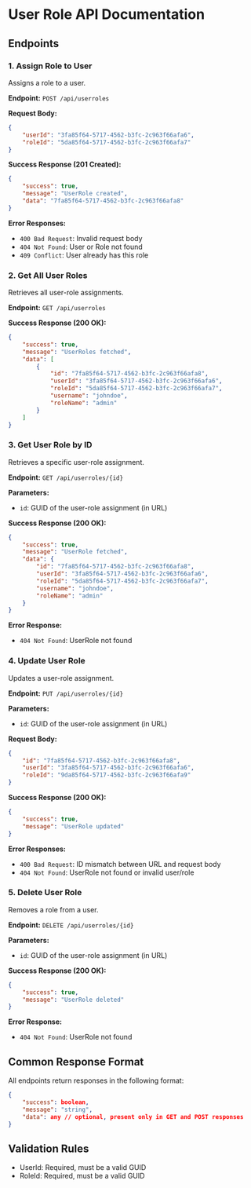 # User Role API Documentation

## Endpoints

### 1. Assign Role to User
Assigns a role to a user.

**Endpoint:** `POST /api/userroles`

**Request Body:**
```json
{
    "userId": "3fa85f64-5717-4562-b3fc-2c963f66afa6",
    "roleId": "5da85f64-5717-4562-b3fc-2c963f66afa7"
}
```

**Success Response (201 Created):**
```json
{
    "success": true,
    "message": "UserRole created",
    "data": "7fa85f64-5717-4562-b3fc-2c963f66afa8"
}
```

**Error Responses:**
- `400 Bad Request`: Invalid request body
- `404 Not Found`: User or Role not found
- `409 Conflict`: User already has this role

### 2. Get All User Roles
Retrieves all user-role assignments.

**Endpoint:** `GET /api/userroles`

**Success Response (200 OK):**
```json
{
    "success": true,
    "message": "UserRoles fetched",
    "data": [
        {
            "id": "7fa85f64-5717-4562-b3fc-2c963f66afa8",
            "userId": "3fa85f64-5717-4562-b3fc-2c963f66afa6",
            "roleId": "5da85f64-5717-4562-b3fc-2c963f66afa7",
            "username": "johndoe",
            "roleName": "admin"
        }
    ]
}
```

### 3. Get User Role by ID
Retrieves a specific user-role assignment.

**Endpoint:** `GET /api/userroles/{id}`

**Parameters:**
- `id`: GUID of the user-role assignment (in URL)

**Success Response (200 OK):**
```json
{
    "success": true,
    "message": "UserRole fetched",
    "data": {
        "id": "7fa85f64-5717-4562-b3fc-2c963f66afa8",
        "userId": "3fa85f64-5717-4562-b3fc-2c963f66afa6",
        "roleId": "5da85f64-5717-4562-b3fc-2c963f66afa7",
        "username": "johndoe",
        "roleName": "admin"
    }
}
```

**Error Response:**
- `404 Not Found`: UserRole not found

### 4. Update User Role
Updates a user-role assignment.

**Endpoint:** `PUT /api/userroles/{id}`

**Parameters:**
- `id`: GUID of the user-role assignment (in URL)

**Request Body:**
```json
{
    "id": "7fa85f64-5717-4562-b3fc-2c963f66afa8",
    "userId": "3fa85f64-5717-4562-b3fc-2c963f66afa6",
    "roleId": "9da85f64-5717-4562-b3fc-2c963f66afa9"
}
```

**Success Response (200 OK):**
```json
{
    "success": true,
    "message": "UserRole updated"
}
```

**Error Responses:**
- `400 Bad Request`: ID mismatch between URL and request body
- `404 Not Found`: UserRole not found or invalid user/role

### 5. Delete User Role
Removes a role from a user.

**Endpoint:** `DELETE /api/userroles/{id}`

**Parameters:**
- `id`: GUID of the user-role assignment (in URL)

**Success Response (200 OK):**
```json
{
    "success": true,
    "message": "UserRole deleted"
}
```

**Error Response:**
- `404 Not Found`: UserRole not found

## Common Response Format
All endpoints return responses in the following format:
```json
{
    "success": boolean,
    "message": "string",
    "data": any // optional, present only in GET and POST responses
}
```

## Validation Rules
- UserId: Required, must be a valid GUID
- RoleId: Required, must be a valid GUID
